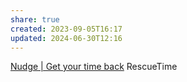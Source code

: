 ```yaml
---
share: true
created: 2023-09-05T16:17
updated: 2024-06-30T12:16
---
```

[Nudge | Get your time back](https://nudgeware.io/)
RescueTime 